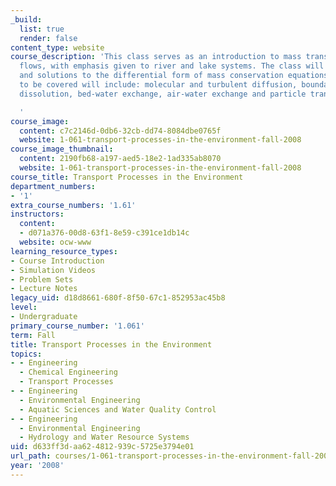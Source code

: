 ```yaml
---
_build:
  list: true
  render: false
content_type: website
course_description: 'This class serves as an introduction to mass transport in environmental
  flows, with emphasis given to river and lake systems. The class will cover the derivation
  and solutions to the differential form of mass conservation equations. Class topics
  to be covered will include: molecular and turbulent diffusion, boundary layers,
  dissolution, bed-water exchange, air-water exchange and particle transport.

  '
course_image:
  content: c7c2146d-0db6-32cb-dd74-8084dbe0765f
  website: 1-061-transport-processes-in-the-environment-fall-2008
course_image_thumbnail:
  content: 2190fb68-a197-aed5-18e2-1ad335ab8070
  website: 1-061-transport-processes-in-the-environment-fall-2008
course_title: Transport Processes in the Environment
department_numbers:
- '1'
extra_course_numbers: '1.61'
instructors:
  content:
  - d071a376-00d8-63f1-8e59-c391ce1db14c
  website: ocw-www
learning_resource_types:
- Course Introduction
- Simulation Videos
- Problem Sets
- Lecture Notes
legacy_uid: d18d8661-680f-8f50-67c1-852953ac45b8
level:
- Undergraduate
primary_course_number: '1.061'
term: Fall
title: Transport Processes in the Environment
topics:
- - Engineering
  - Chemical Engineering
  - Transport Processes
- - Engineering
  - Environmental Engineering
  - Aquatic Sciences and Water Quality Control
- - Engineering
  - Environmental Engineering
  - Hydrology and Water Resource Systems
uid: d633ff3d-aa62-4812-939c-5725e3794e01
url_path: courses/1-061-transport-processes-in-the-environment-fall-2008
year: '2008'
---
```

